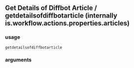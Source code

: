
## Get Details of Diffbot Article / getdetailsofdiffbotarticle (internally is.workflow.actions.properties.articles)


### usage
`getdetailsofdiffbotarticle `

### arguments

